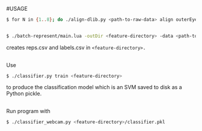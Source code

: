 #USAGE

```bash
$ for N in {1..8}; do ./align-dlib.py <path-to-raw-data> align outerEyesAndNose <path-to-aligned-data> --size 96 & done
```

##

```bash
$ ./batch-represent/main.lua -outDir <feature-directory> -data <path-to-aligned-data>
```
creates reps.csv and labels.csv in ```<feature-directory>.```

##

Use
```bash
$ ./classifier.py train <feature-directory>
```
to produce the classification model which is an SVM saved to disk as a Python pickle.

##

Run program with
```bash
$ ./classifier_webcam.py <feature-directory>/classifier.pkl
```





